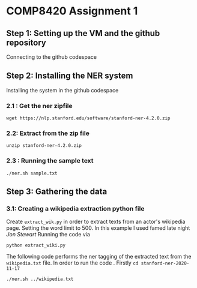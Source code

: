 # COMP8420 Assignment 1

## Step 1: Setting up the VM and the github repository
Connecting to the github codespace

## Step 2: Installing the NER system
Installing the system in the github codespace
### 2.1 : Get the ner zipfile
```
wget https://nlp.stanford.edu/software/stanford-ner-4.2.0.zip
```
### 2.2: Extract from the zip file

```
unzip stanford-ner-4.2.0.zip
```
### 2.3 : Running the sample text
```
./ner.sh sample.txt
```
## Step 3: Gathering the data

### 3.1: Creating a wikipedia extraction python file
Create `extract_wik.py` in order to extract texts from an actor's wikipedia page. Setting the word limit to 500. In this example I used famed late night *Jon Stewart*
Running the code via
```
python extract_wiki.py
```
The following code performs the ner tagging of the extracted text from the `wikipedia.txt` file. In order to run the code . Firstly `cd stanford-ner-2020-11-17`
```
./ner.sh ../wikipedia.txt
```
